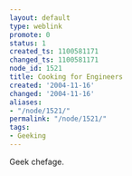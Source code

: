 ```yaml
---
layout: default
type: weblink
promote: 0
status: 1
created_ts: 1100581171
changed_ts: 1100581171
node_id: 1521
title: Cooking for Engineers
created: '2004-11-16'
changed: '2004-11-16'
aliases:
- "/node/1521/"
permalink: "/node/1521/"
tags:
- Geeking
---
```

Geek chefage.
